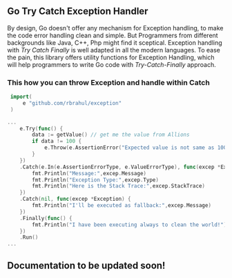 ## Go Try Catch Exception Handler
By design, Go doesn't offer any mechanism for Exception handling, to make the code error handling clean and simple. But Programmers from different backgrounds like Java, C++, Php might find it sceptical. Exception handling with *Try Catch Finally* is well adapted in all the modern languages. To ease the pain, this library offers utility functions for Exception Handling, which will help programmers to write Go code with *Try-Catch-Finally* approach.

### This how you can throw Exception and handle within Catch

```go
 import(
     e "github.com/rbrahul/exception"
 )

...
    e.Try(func() {
        data := getValue() // get me the value from Allions
        if data != 100 {
		    e.Throw(e.AssertionError("Expected value is not same as 100"))
        }
	})
    .Catch(e.In(e.AssertionErrorType, e.ValueErrorType), func(excep *Exception) {
        fmt.Println("Message:",excep.Message)
        fmt.Println("Exception Type:",excep.Type)
        fmt.Println("Here is the Stack Trace:",excep.StackTrace)
    })
    .Catch(nil, func(excep *Exception) {
        fmt.Println("I'll be executed as fallback:",excep.Message)
    })
    .Finally(func() {
		fmt.Println("I have been executing always to clean the world!")
	})
    .Run()
...
```

## Documentation to be updated soon!
